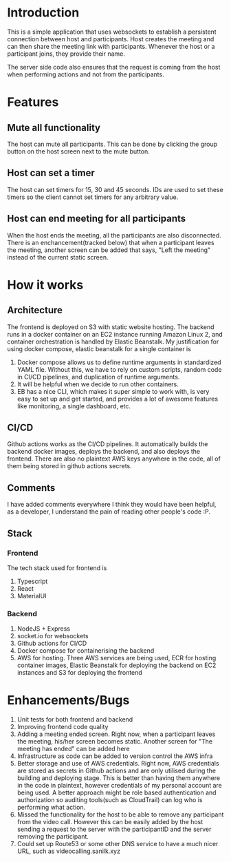 # Introduction

This is a simple application that uses websockets to establish a persistent connection between host and participants. Host creates the meeting and can then share the meeting link with participants. Whenever the host or a participant joins, they provide their name.

The server side code also ensures that the request is coming from the host when performing actions and not from the participants.

# Features

## Mute all functionality
The host can mute all participants. This can be done by clicking the group button on the host screen next to the mute button.

## Host can set a timer
The host can set timers for 15, 30 and 45 seconds. IDs are used to set these timers so the client cannot set timers for any arbitrary value.

## Host can end meeting for all participants
When the host ends the meeting, all the participants are also disconnected. There is an enchancement(tracked below) that when a participant leaves the meeting, another screen can be added that says, "Left the meeting" instead of the current static screen.

# How it works

## Architecture
The frontend is deployed on S3 with static website hosting. The backend runs in a docker container on an EC2 instance running Amazon Linux 2, and container orchestration is handled by Elastic Beanstalk. My justification for using docker compose, elastic beanstalk for a single container is
1. Docker compose allows us to define runtime arguments in standardized YAML file. Without this, we have to rely on custom scripts, random code in CI/CD pipelines, and duplication of runtime arguments.
2. It will be helpful when we decide to run other containers.
3. EB has a nice CLI, which makes it super simple to work with, is very easy to set up and get started, and provides a lot of awesome features like monitoring, a single dashboard, etc.

## CI/CD
Github actions works as the CI/CD pipelines. It automatically builds the backend docker images, deploys the backend, and also deploys the frontend. There are also no plaintext AWS keys anywhere in the code, all of them being stored in github actions secrets.

## Comments
I have added comments everywhere I think they would have been helpful, as a developer, I understand the pain of reading other people's code :P.

## Stack
### Frontend
The tech stack used for frontend is
1. Typescript
2. React
3. MaterialUI

### Backend
1. NodeJS + Express
2. socket.io for websockets
3. Github actions for CI/CD
4. Docker compose for containerising the backend
4. AWS for hosting. Three AWS services are being used, ECR for hosting container images, Elastic Beanstalk for deploying the backend on EC2 instances and S3 for deploying the frontend

# Enhancements/Bugs
1. Unit tests for both frontend and backend
2. Improving frontend code quality
3. Adding a meeting ended screen. Right now, when a participant leaves the meeting, his/her screen becomes static. Another screen for "The meeting has ended" can be added here
4. Infrastructure as code can be added to version control the AWS infra
5. Better storage and use of AWS credentials. Right now, AWS credentials are stored as secrets in Github actions and are only utilised during the building and deploying stage. This is better than having them anywhere in the code in plaintext, however credentials of my personal account are being used. A better approach might be role based authentication and authorization so auditing tools(such as CloudTrail) can log who is performing what action.
6. Missed the functionality for the host to be able to remove any participant from the video call. However this can be easily added by the host sending a request to the server with the participantID and the server removing the participant.
7. Could set up Route53 or some other DNS service to have a much nicer URL, such as videocalling.sanilk.xyz